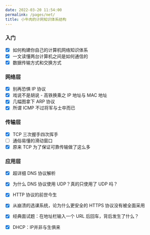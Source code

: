 ```yaml
---
date: 2022-03-20 11:54:00
permalink: /pages/net/
title: 小牛肉的计网知识体系结构
---
```


### 入门

- [x] 如何构建你自己的计算机网络知识体系
- [x] 一文读懂两台计算机之间是如何通信的
- [x] 数据传输方式和交换方式

### 网络层

- [x] 别再恐惧 IP 协议
- [x] 戏说不是胡说 - 高铁换乘之 IP 地址与 MAC 地址
- [x] 几幅图拿下 ARP 协议
- [x] 所谓 ICMP 不过将军与士卒而已

### 传输层

- [x] TCP 三次握手四次挥手
- [ ] 通俗易懂的滑动窗口
- [x] 原来 TCP 为了保证可靠传输做了这么多

### 应用层

- [x] 超详细 DNS 协议解析
- [x] 为什么 DNS 协议使用 UDP？真的只使用了 UDP 吗？
- [x] HTTP 协议的前世今生
- [x] 从崩溃的选课系统，论为什么更安全的 HTTPS 协议没有被全面采用
- [x] 经典面试题：在地址栏输入一个 URL 后回车，背后发生了什么？
- [x] DHCP：IP并非与生俱来

